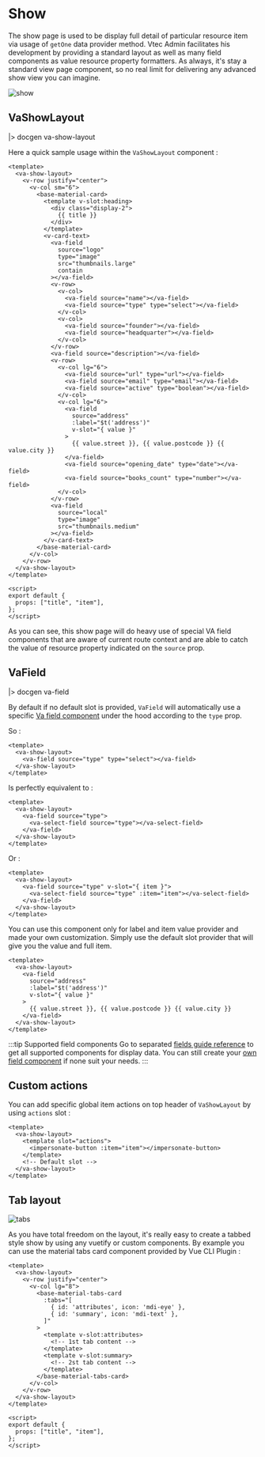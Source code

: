 # Show

The show page is used to be display full detail of particular resource item via usage of `getOne` data provider method. Vtec Admin facilitates his development by providing a standard layout as well as many field components as value resource property formatters. As always, it's stay a standard view page component, so no real limit for delivering any advanced show view you can imagine.

![show](/assets/show.png)

## VaShowLayout

|> docgen va-show-layout

Here a quick sample usage within the `VaShowLayout` component :

```vue
<template>
  <va-show-layout>
    <v-row justify="center">
      <v-col sm="6">
        <base-material-card>
          <template v-slot:heading>
            <div class="display-2">
              {{ title }}
            </div>
          </template>
          <v-card-text>
            <va-field
              source="logo"
              type="image"
              src="thumbnails.large"
              contain
            ></va-field>
            <v-row>
              <v-col>
                <va-field source="name"></va-field>
                <va-field source="type" type="select"></va-field>
              </v-col>
              <v-col>
                <va-field source="founder"></va-field>
                <va-field source="headquarter"></va-field>
              </v-col>
            </v-row>
            <va-field source="description"></va-field>
            <v-row>
              <v-col lg="6">
                <va-field source="url" type="url"></va-field>
                <va-field source="email" type="email"></va-field>
                <va-field source="active" type="boolean"></va-field>
              </v-col>
              <v-col lg="6">
                <va-field
                  source="address"
                  :label="$t('address')"
                  v-slot="{ value }"
                >
                  {{ value.street }}, {{ value.postcode }} {{ value.city }}
                </va-field>
                <va-field source="opening_date" type="date"></va-field>
                <va-field source="books_count" type="number"></va-field>
              </v-col>
            </v-row>
            <va-field
              source="local"
              type="image"
              src="thumbnails.medium"
            ></va-field>
          </v-card-text>
        </base-material-card>
      </v-col>
    </v-row>
  </va-show-layout>
</template>

<script>
export default {
  props: ["title", "item"],
};
</script>
```

As you can see, this show page will do heavy use of special VA field components that are aware of current route context and are able to catch the value of resource property indicated on the `source` prop.

## VaField

|> docgen va-field

By default if no default slot is provided, `VaField` will automatically use a specific [Va field component](../components/fields) under the hood according to the `type` prop.

So :

```vue
<template>
  <va-show-layout>
    <va-field source="type" type="select"></va-field>
  </va-show-layout>
</template>
```

Is perfectly equivalent to :

```vue
<template>
  <va-show-layout>
    <va-field source="type">
      <va-select-field source="type"></va-select-field>
    </va-field>
  </va-show-layout>
</template>
```

Or :

```vue
<template>
  <va-show-layout>
    <va-field source="type" v-slot="{ item }">
      <va-select-field source="type" :item="item"></va-select-field>
    </va-field>
  </va-show-layout>
</template>
```

You can use this component only for label and item value provider and made your own customization. Simply use the default slot provider that will give you the value and full item.

```vue
<template>
  <va-show-layout>
    <va-field
      source="address"
      :label="$t('address')"
      v-slot="{ value }"
    >
      {{ value.street }}, {{ value.postcode }} {{ value.city }}
    </va-field>
  </va-show-layout>
</template>
```

:::tip Supported field components
Go to separated [fields guide reference](../components/fields) to get all supported components for display data.
You can still create your [own field component](../components/fields#custom) if none suit your needs.
:::

## Custom actions

You can add specific global item actions on top header of `VaShowLayout` by using `actions` slot :

```vue
<template>
  <va-show-layout>
    <template slot="actions">
      <impersonate-button :item="item"></impersonate-button>
    </template>
    <!-- Default slot -->
  </va-show-layout>
</template>
```

## Tab layout

![tabs](/assets/tabs.png)

As you have total freedom on the layout, it's really easy to create a tabbed style show by using any vuetify or custom components. By example you can use the material tabs card component provided by Vue CLI Plugin :

```vue
<template>
  <va-show-layout>
    <v-row justify="center">
      <v-col lg="8">
        <base-material-tabs-card
          :tabs="[
            { id: 'attributes', icon: 'mdi-eye' },
            { id: 'summary', icon: 'mdi-text' },
          ]"
        >
          <template v-slot:attributes>
            <!-- 1st tab content -->
          </template>
          <template v-slot:summary>
            <!-- 2st tab content -->
          </template>
        </base-material-tabs-card>
      </v-col>
    </v-row>
  </va-show-layout>
</template>

<script>
export default {
  props: ["title", "item"],
};
</script>
```
